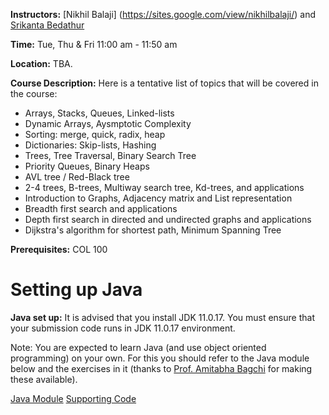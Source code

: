
**Instructors:** [Nikhil Balaji] (https://sites.google.com/view/nikhilbalaji/) and [Srikanta Bedathur](https://www.cse.iitd.ac.in/~srikanta/)

**Time:** Tue, Thu & Fri 11:00 am - 11:50 am

**Location:** TBA. 

**Course Description:** Here is a tentative list of topics that will be covered in the course:

- Arrays, Stacks, Queues, Linked-lists
- Dynamic Arrays, Aysmptotic Complexity
- Sorting: merge, quick, radix, heap
- Dictionaries: Skip-lists, Hashing
- Trees, Tree Traversal, Binary Search Tree
- Priority Queues, Binary Heaps
- AVL tree / Red-Black tree
- 2-4 trees, B-trees, Multiway search tree, Kd-trees, and applications
- Introduction to Graphs, Adjacency matrix and List representation
- Breadth first search and applications
- Depth first search in directed and undirected graphs and applications
- Dijkstra's algorithm for shortest path, Minimum Spanning Tree

**Prerequisites:** COL 100

# Setting up Java

**Java set up:** It is advised that you install JDK 11.0.17. You must ensure that your submission code runs in JDK 11.0.17 environment.

Note: You are expected to learn Java (and use object oriented programming) on your own. For this you should refer to the Java module below and the exercises in it (thanks to [Prof. Amitabha Bagchi](https://www.cse.iitd.ac.in/~bagchi/) for making these available).

[Java Module](http://www.cse.iitd.ac.in/~bagchi/courses/supplements/JavaLabModule2018.pdf)
[Supporting Code](http://www.cse.iitd.ac.in/~bagchi/courses/supplements/JavaLabModuleCode2018.zip)
